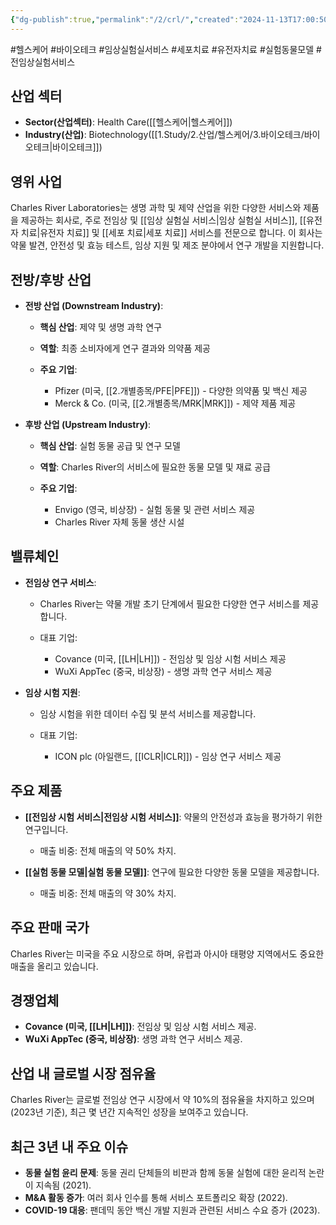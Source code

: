 ```yaml
---
{"dg-publish":true,"permalink":"/2/crl/","created":"2024-11-13T17:00:50.450+09:00","updated":"2025-07-29T21:37:04.518+09:00"}
---
```


#헬스케어 #바이오테크 #임상실험실서비스 #세포치료 #유전자치료 #실험동물모델 #전임상실험서비스 

## 산업 섹터

- **Sector(산업섹터)**: Health Care([[헬스케어\|헬스케어]])
- **Industry(산업)**: Biotechnology([[1.Study/2.산업/헬스케어/3.바이오테크/바이오테크\|바이오테크]])

## 영위 사업

Charles River Laboratories는 생명 과학 및 제약 산업을 위한 다양한 서비스와 제품을 제공하는 회사로, 주로 전임상 및 [[임상 실험실 서비스\|임상 실험실 서비스]], [[유전자 치료\|유전자 치료]] 및 [[세포 치료\|세포 치료]] 서비스를 전문으로 합니다. 이 회사는 약물 발견, 안전성 및 효능 테스트, 임상 지원 및 제조 분야에서 연구 개발을 지원합니다.

## 전방/후방 산업

- **전방 산업 (Downstream Industry)**:
    
    - **핵심 산업**: 제약 및 생명 과학 연구
    - **역할**: 최종 소비자에게 연구 결과와 의약품 제공
    - **주요 기업**:
        
        - Pfizer (미국, [[2.개별종목/PFE\|PFE]]) - 다양한 의약품 및 백신 제공
        - Merck & Co. (미국, [[2.개별종목/MRK\|MRK]]) - 제약 제품 제공
        
    
- **후방 산업 (Upstream Industry)**:
    
    - **핵심 산업**: 실험 동물 공급 및 연구 모델
    - **역할**: Charles River의 서비스에 필요한 동물 모델 및 재료 공급
    - **주요 기업**:
        
        - Envigo (영국, 비상장) - 실험 동물 및 관련 서비스 제공
        - Charles River 자체 동물 생산 시설
        
    

## 밸류체인

- **전임상 연구 서비스**:
    
    - Charles River는 약물 개발 초기 단계에서 필요한 다양한 연구 서비스를 제공합니다.
    - 대표 기업:
        
        - Covance (미국, [[LH\|LH]]) - 전임상 및 임상 시험 서비스 제공
        - WuXi AppTec (중국, 비상장) - 생명 과학 연구 서비스 제공
        
    
- **임상 시험 지원**:
    
    - 임상 시험을 위한 데이터 수집 및 분석 서비스를 제공합니다.
    - 대표 기업:
        
        - ICON plc (아일랜드, [[ICLR\|ICLR]]) - 임상 연구 서비스 제공
        
    

## 주요 제품

- **[[전임상 시험 서비스\|전임상 시험 서비스]]**: 약물의 안전성과 효능을 평가하기 위한 연구입니다.
    
    - 매출 비중: 전체 매출의 약 50% 차지.
    
- **[[실험 동물 모델\|실험 동물 모델]]**: 연구에 필요한 다양한 동물 모델을 제공합니다.
    
    - 매출 비중: 전체 매출의 약 30% 차지.
    

## 주요 판매 국가

Charles River는 미국을 주요 시장으로 하며, 유럽과 아시아 태평양 지역에서도 중요한 매출을 올리고 있습니다.

## 경쟁업체

- **Covance (미국, [[LH\|LH]])**: 전임상 및 임상 시험 서비스 제공.
- **WuXi AppTec (중국, 비상장)**: 생명 과학 연구 서비스 제공.

## 산업 내 글로벌 시장 점유율

Charles River는 글로벌 전임상 연구 시장에서 약 10%의 점유율을 차지하고 있으며(2023년 기준), 최근 몇 년간 지속적인 성장을 보여주고 있습니다.

## 최근 3년 내 주요 이슈

- **동물 실험 윤리 문제**: 동물 권리 단체들의 비판과 함께 동물 실험에 대한 윤리적 논란이 지속됨 (2021).
- **M&A 활동 증가**: 여러 회사 인수를 통해 서비스 포트폴리오 확장 (2022).
- **COVID-19 대응**: 팬데믹 동안 백신 개발 지원과 관련된 서비스 수요 증가 (2023).